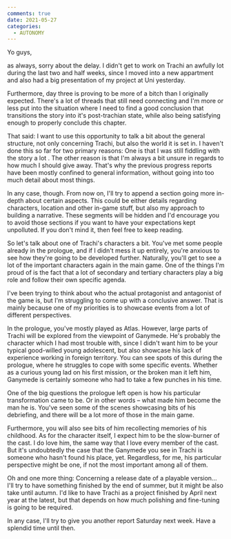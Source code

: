 ```yaml
---
comments: true
date: 2021-05-27 
categories:
  - AUTONOMY
---
```


Yo guys,

as always, sorry about the delay. I didn't get to work on Trachi an awfully lot during the last two and half weeks, since I moved into a new appartment and also had a big presentation of my project at Uni yesterday.

Furthermore, day three is proving to be more of a bitch than I originally expected. There's a lot of threads that still need connecting and I'm more or less put into the situation where I need to find a good conclusion that transitions the story into it's post-trachian state, while also being satisfying enough to properly conclude this chapter.

That said: I want to use this opportunity to talk a bit about the general structure, not only concerning Trachi, but also the world it is set in. I haven't done this so far for two primary reasons:
One is that I was still fiddling with the story a lot . The other reason is that I'm always a bit unsure in regards to how much I should give away. That's why the previous progress reports have been mostly confined to general information, without going into too much detail about most things.

In any case, though. From now on, I'll try to append a section going more in-depth about certain aspects. This could be either details regarding characters, location and other in-game stuff, but also my approach to building a narrative. These segments will be hidden and I'd encourage you to avoid those sections if you want to have your expectations kept unpolluted. If you don't mind it, then feel free to keep reading. 

So let's talk about one of Trachi's characters a bit.
You've met some people already in the prologue, and if I didn't mess it up entirely, you're anxious to see how they're going to be developed further. Naturally, you'll get to see a lot of the important characters again in the main game. One of the things I'm proud of is the fact that a lot of secondary and tertiary characters play a big role and follow their own specific agenda.

I've been trying to think about who the actual protagonist and antagonist of the game is, but I'm struggling to come up with a conclusive answer. That is mainly because one of my priorities is to showcase events from a lot of different perspectives.

In the prologue, you've mostly played as Atlas. However, large parts of Trachi will be explored from the viewpoint of Ganymede. He's probably the character which I had most trouble with, since I didn't want him to be your typical good-willed young adolescent, but also showcase his lack of experience working in foreign territory. You can see spots of this during the prologue, where he struggles to cope with some specific events. Whether as a curious young lad on his first mission, or the broken man it left him, Ganymede is certainly someone who had to take a few punches in his time.

One of the big questions the prologue left open is how his particular transformation came to be. Or in other words – what made him become the man he is. You've seen some of the scenes showcasing bits of his debriefing, and there will be a lot more of those in the main game.

Furthermore, you will also see bits of him recollecting memories of his childhood. As for the character itself, I expect him to be the slow-burner of the cast. I do love him, the same way that I love every member of the cast. But it's undoubtedly the case that the Ganymede you see in Trachi is someone who hasn't found his place, yet. Regardless, for me, his particular perspective might be one, if not the most important among all of them.

Oh and one more thing: Concerning a release date of a playable version... I'll try to have something finished by the end of summer, but it might be also take until autumn. I'd like to have Trachi as a project finished by April next year at the latest, but that depends on how much polishing and fine-tuning is going to be required.

In any case, I'll try to give you another report Saturday next week. Have a splendid time until then. 